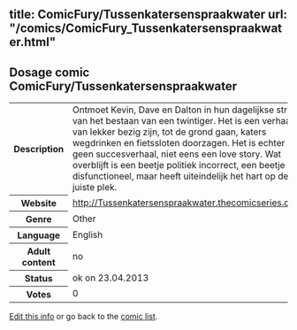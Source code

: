 title: ComicFury/Tussenkatersenspraakwater
url: "/comics/ComicFury_Tussenkatersenspraakwater.html"
---
Dosage comic ComicFury/Tussenkatersenspraakwater
-----------------------------------------

<p id="msg"></p>
<script type="text/javascript">
if (window.location.search === '?edit_info_mail=sent_ok') {
  var elem = document.getElementById("msg");
  elem.innerHTML = 'Edited information sucessfully sent.';
  elem.className = 'ok';
}
</script>
<table class="comicinfo">
<tr>
<th>Description</th><td>Ontmoet Kevin, Dave en Dalton in hun dagelijkse strijd van het bestaan van een twintiger. Het is een verhaal van lekker bezig zijn, tot de grond gaan, katers wegdrinken en fietssloten doorzagen. Het is echter geen succesverhaal, niet eens een love story. Wat overblijft is een beetje politiek incorrect, een beetje disfunctioneel, maar heeft uiteindelijk het hart op de juiste plek.</td>
</tr>
<tr>
<th>Website</th><td><a href="http://Tussenkatersenspraakwater.thecomicseries.com/">http://Tussenkatersenspraakwater.thecomicseries.com/</a></td>
</tr>
<tr>
<th>Genre</th><td>Other</td>
</tr>
<tr>
<th>Language</th><td>English</td>
</tr>
<tr>
<th>Adult content</th><td>no</td>
</tr>
<tr>
<th>Status</th><td>ok on 23.04.2013</td>
</tr>
<tr>
<th>Votes</th><td>0</td>
</tr>
</table>

[Edit this info](ComicFury_Tussenkatersenspraakwater_edit.html) or go back to the [comic list](../comic-index.html).
